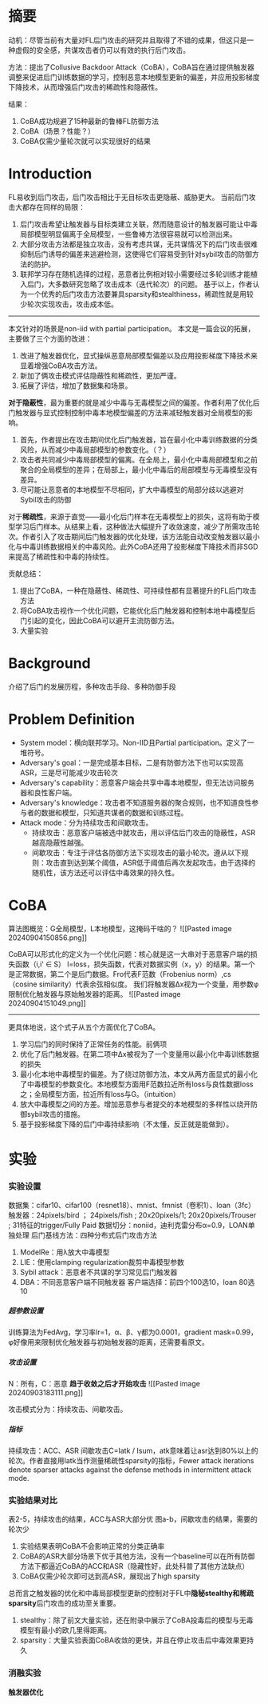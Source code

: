 # 摘要
动机：尽管当前有大量对FL后门攻击的研究并且取得了不错的成果，但这只是一种虚假的安全感，共谋攻击者仍可以有效的执行后门攻击。

方法：提出了Collusive Backdoor Attack（CoBA），CoBA旨在通过提供触发器调整来促进后门训练数据的学习，控制恶意本地模型更新的偏差，并应用投影梯度下降技术，从而增强后门攻击的稀疏性和隐蔽性。

结果：
1. CoBA成功规避了15种最新的鲁棒FL防御方法
2. CoBA（场景？性能？）
3. CoBA仅需少量轮次就可以实现很好的结果

# Introduction
FL易收到后门攻击，后门攻击相比于无目标攻击更隐蔽、威胁更大。
当前后门攻击大都存在同样的局限：
1. 后门攻击希望让触发器与目标类建立关联，然而随意设计的触发器可能让中毒局部模型明显偏离于全局模型，一些鲁棒方法很容易就可以检测出来。
2. 大部分攻击方法都是独立攻击，没有考虑共谋，无共谋情况下的后门攻击很难抑制后门诱导的偏差来逃避检测，这使得它们容易受到针对sybil攻击的防御方法的防护。
3. 联邦学习存在随机选择的过程，恶意者比例相对较小需要经过多轮训练才能植入后门，大多数研究忽略了攻击成本（迭代轮次）的问题。
基于以上，作者认为一个优秀的后门攻击方法要兼具sparsity和stealthiness，稀疏性就是用较少轮次实现攻击，攻击成本低。

---
本文针对的场景是non-iid with partial participation。
本文是一篇会议的拓展，主要做了三个方面的改进：
1. 改进了触发器优化，显式操纵恶意局部模型偏差以及应用投影梯度下降技术来显着增强CoBA攻击方法。
2. 新加了俩攻击模式评估隐蔽性和稀疏性，更加严谨。
3. 拓展了评估，增加了数据集和场景。

**对于隐蔽性**，最为重要的就是减少中毒与无毒模型之间的偏差。作者利用了优化后门触发器与显式控制控制中毒本地模型偏差的方法来减轻触发器对全局模型的影响。
1. 首先，作者提出在攻击期间优化后门触发器，旨在最小化中毒训练数据的分类风险，从而减少中毒局部模型的参数变化。（？）
2. 攻击者共同减少中毒局部模型的偏离。在全局上，最小化中毒局部模型和之前聚合的全局模型的差异；在局部上，最小化中毒后的局部模型与无毒模型没有差异。
3. 尽可能让恶意者的本地模型不尽相同，扩大中毒模型的局部分歧以逃避对Sybil攻击的防御

对于**稀疏性**，来源于直觉——最小化后门样本在无毒模型上的损失，这将有助于模型学习后门样本。从结果上看，这种做法大幅提升了收敛速度，减少了所需攻击轮次。作者引入了攻击期间后门触发器的优化处理，该方法能自动改变触发器以最小化与中毒训练数据相关的中毒风险。此外CoBA还用了投影梯度下降技术而非SGD来提高了稀疏性和中毒的持续性。

贡献总结：
1. 提出了CoBA，一种在隐蔽性、稀疏性、可持续性都有显著提升的FL后门攻击方法
2. 将CoBA攻击视作一个优化问题，它能优化后门触发器和控制本地中毒模型后门引起的变化，因此CoBA可以避开主流防御方法。
3. 大量实验

# Background
介绍了后门的发展历程，多种攻击手段、多种防御手段

# Problem Definition

+ System model：横向联邦学习。Non-IID且Partial participation。定义了一堆符号。
+ Adversary's goal：一是完成基本目标，二是有防御方法下也可以实现高ASR，三是尽可能减少攻击轮次
+ Adversary's capability：恶意客户端会共享中毒本地模型，但无法访问服务器和良性客户端。
+ Adversary's knowledge：攻击者不知道服务器的聚合规则，也不知道良性参与者的数据和模型，只知道共谋者的数据和训练过程。
+ Attack mode：分为持续攻击和间歇攻击。
	+ 持续攻击：恶意客户端被选中就攻击，用以评估后门攻击的隐蔽性，ASR越高隐蔽性越强。
	+ 间歇攻击：专注于评估各防御方法下实现攻击的最小轮次。遵从以下规则：攻击直到达到某个阈值，ASR低于阈值后再次发起攻击。由于选择的随机性，该方法还可以评估中毒效果的持久性。

# CoBA
算法图概览：G全局模型，L本地模型，这掩码干啥的？
![[Pasted image 20240904150856.png]]

CoBA可以形式化的定义为一个优化问题：核心就是这一大串对于恶意客户端的损失函数（i,i' ∈ S）
l=loss，损失函数，代表对数据实例（x，y）的结果。第一个是正常数据，第二个是后门数据。Fro代表F范数（Frobenius norm）,cs（cosine similarity）代表余弦相似度。
我们将触发器Δx视为一个变量，用参数φ限制优化触发器与原始触发器的距离。
![[Pasted image 20240904151049.png]]

---

更具体地说，这个式子从五个方面优化了CoBA。
1. 学习后门的同时保持了正常任务的性能。前俩项
2. 优化了后门触发器。在第二项中Δx被视为了一个变量用以最小化中毒训练数据的损失
3. 最小化本地中毒模型的偏差。为了绕过防御方法，本文从两方面显式的最小化了中毒模型的参数变化。本地模型方面用F范数拉近所有loss与良性数据loss之；全局模型方面，拉近所有loss与G。（intuition）
4. 放大中毒模型之间的方差。增加恶意参与者提交的本地模型的多样性以绕开防御sybil攻击的措施。
5. 基于投影梯度下降的后门中毒持续影响（不太懂，反正就是能做到）。



# 实验

### 实验设置
数据集：cifar10、cifar100（resnet18）、mnist、fmnist（卷积1）、loan（3fc）
触发器：24pixels/bird ； 24pixels/fish ; 20x20pixels/1;  20x20pixels/Trouser ; 31特征的trigger/Fully Paid
数据切分：noniid，迪利克雷分布α=0.9，LOAN单独处理
后门基线方法：四种分布式后门攻击方法
1. ModelRe：用λ放大中毒模型
2. LIE：使用clamping regularization裁剪中毒模型参数
3. Sybil attack：恶意者不共谋的学习常见后门触发器
4. DBA：不同恶意客户端不同触发器
客户端选择：前四个100选10，loan 80选10
##### 超参数设置
训练算法为FedAvg，学习率lr=1，α、β、γ都为0.0001，gradient mask=0.99，φ好像用来限制优化触发器与初始触发器的距离，还需要看原文。

##### 攻击设置
N：所有，C：恶意
**趋于收敛之后才开始攻击**
![[Pasted image 20240903183111.png]]

攻击模式分为：持续攻击、间歇攻击。

##### 指标
持续攻击：ACC、ASR
间歇攻击C=Iatk / Isum，atk意味着让asr达到80%以上的轮次。作者直接用Iatk当作测量稀疏性sparsity的指标，Fewer attack iterations denote sparser attacks against the defense methods in intermittent attack mode.


### 实验结果对比
表2-5，持续攻击的结果，ACC与ASR大部分优
图a-b，间歇攻击的结果，需要的轮次少

1. 实验结果表明CoBA不会影响正常的分类正确率
2. CoBA的ASR大部分场景下优于其他方法，没有一个baseline可以在所有防御方法下都逼近CoBA的ACC和ASR（隐藏性好，此处科普了其他方法缺点）
3. CoBA仅需少轮次即可达到高ASR，展现出了high sparsity

总而言之触发器的优化和中毒局部模型更新的控制对于FL中**隐秘stealthy和稀疏sparsity**后门攻击的成功至关重要。
1. stealthy：除了前文大量实验，还在附录中展示了CoBA投毒后的模型与无毒模型有最小的欧几里得距离。
2. sparsity：大量实验表面CoBA收敛的更快，并且在停止攻击后中毒效果更持久

### 消融实验
**触发器优化** 